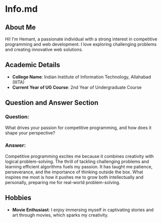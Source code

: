 # Info.md

## About Me
Hi! I'm Hemant, a passionate individual with a strong interest in competitive programming and web development. I love exploring challenging problems and creating innovative web solutions.
## Academic Details
- **College Name**: Indian Institute of Information Technology, Allahabad (IIITA)
- **Current Year of UG Course**: 2nd Year of Undergraduate Course  

## Question and Answer Section
### Question:
What drives your passion for competitive programming, and how does it shape your perspective?  

### Answer:
Competitive programming excites me because it combines creativity with logical problem-solving. The thrill of tackling challenging problems and learning efficient algorithms fuels my passion. It has taught me patience, perseverance, and the importance of thinking outside the box. What inspires me most is how it pushes me to grow both intellectually and personally, preparing me for real-world problem-solving.

## Hobbies
- **Movie Enthusiast**: I enjoy immersing myself in captivating stories and art through movies, which sparks my creativity.